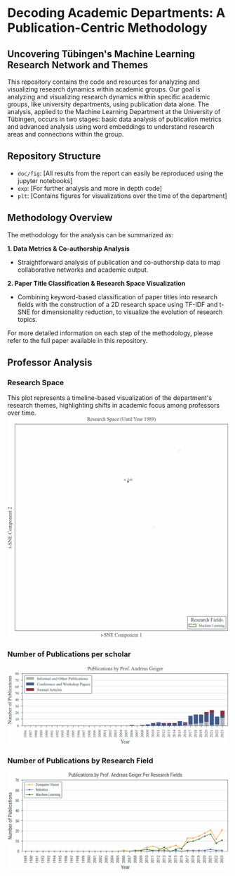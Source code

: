 # Decoding Academic Departments: A Publication-Centric Methodology
## Uncovering Tübingen's Machine Learning Research Network and Themes

This repository contains the code and resources for analyzing and visualizing research dynamics within academic groups.
Our goal is analyzing and visualizing research dynamics within
specific academic groups, like university departments,
 using publication data alone. The analysis,
applied to the Machine Learning Department at
the University of Tübingen, occurs in two stages:
basic data analysis of publication metrics and 
advanced analysis using word embeddings to understand
research areas and connections within
the group.


## Repository Structure
- `doc/fig`: [All results from the report can easily be reproduced using the jupyter notebooks]
- `exp`: [For further analysis and more in depth code]
- `plt`: [Contains figures for visualizations over the time of the department]


## Methodology Overview

The methodology for the analysis can be summarized as:


**1. Data Metrics & Co-authorship Analysis**
- Straightforward analysis of publication and co-authorship data to map collaborative networks and academic output.

**2. Paper Title Classification & Research Space Visualization**
- Combining keyword-based classification of paper titles into research fields with the construction of a 2D research space using TF-IDF and t-SNE for dimensionality reduction, to visualize the evolution of research topics.

For more detailed information on each step of the methodology, please refer to the full paper available in this repository.



## Professor Analysis

### Research Space
This plot represents a timeline-based visualization of the department's research themes, highlighting shifts in academic focus among professors over time.
![](plt/ResearchSpace/ResearchSpace.gif)

### Number of Publications per scholar
![](plt/PublicationsPerProfessor/PublicationsPerProfessor.gif)

### Number of Publications by Research Field

![](plt/PublicationsPerProfessorPerResearchFields/PublicationsPerProfessorPerResearchFields.gif)








